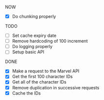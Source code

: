 NOW
- [x] Do chunking properly

TODO
- [ ] Set cache expiry date
- [ ] Remove hardcoding of 100 increment
- [ ] Do logging properly
- [ ] Setup basic API

DONE
- [x] Make a request to the Marvel API
- [x] Get the first 100 character IDs
- [x] Get all of the character IDs
- [x] Remove duplication in successive requests
- [x] Cache the IDs
